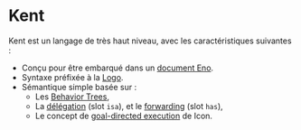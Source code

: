 # Kent

Kent est un langage de très haut niveau, avec les caractéristiques suivantes :

* Conçu pour être embarqué dans un [document Eno](https://eno-lang.org/).
* Syntaxe préfixée à la [Logo](https://github.com/jrincayc/ucblogo-code).
* Sémantique simple basée sur :
  * Les [Behavior Trees](https://www.researchgate.net/publication/319463746_Behavior_Trees_in_Robotics_and_AI_An_Introduction),
  * La [délégation](https://en.m.wikipedia.org/wiki/Delegation_(object-oriented_programming)) (slot `isa`), et le [forwarding](https://en.m.wikipedia.org/wiki/Forwarding_(object-oriented_programming)) (slot `has`),
  * Le concept de [goal-directed execution](https://en.m.wikipedia.org/wiki/Icon_(programming_language)) de Icon.
